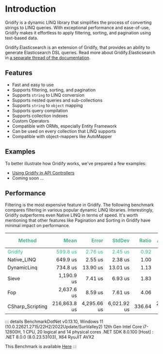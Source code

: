 # Introduction

Gridify is a dynamic LINQ library that simplifies the process of converting strings to LINQ queries. With exceptional
performance and ease-of-use, Gridify makes it effortless to apply filtering, sorting, and pagination using text-based
data.

Gridify.Elasticsearch is an extension of Gridify, that provides an ability to generate Elasticsearch DSL queries. Read more about Gridify.Elasticsearch in [a separate thread of the documentation](./elasticsearch/).

## Features

- Fast and easy to use
- Supports filtering, sorting, and pagination
- Supports `string` to LINQ conversion
- Supports nested queries and sub-collections
- Supports `string` to `object` mapping
- Supports query compilation
- Supports collection indexes
- Custom Operators
- Compatible with ORMs, especially Entity Framework
- Can be used on every collection that LINQ supports
- Compatible with object-mappers like AutoMapper

## Examples

To better illustrate how Gridify works, we've prepared a few examples:

- [Using Gridify in API Controllers](../example/api-controller.md)
- Coming soon ...

## Performance

Filtering is the most expensive feature in Gridify.
The following benchmark compares filtering in various popular dynamic LINQ libraries.
Interestingly, Gridify outperforms even Native LINQ in terms of speed.
It's worth mentioning that other features like Pagination and Sorting in Gridify have minimal impact on performance.



| Method           | Mean         | Error       | StdDev      | Ratio  | Allocated   | Alloc Ratio |
|----------------- |-------------:|------------:|------------:|-------:|------------:|------------:|
| Gridify          |     599.8 us |     2.76 us |     2.45 us |   0.92 |    36.36 KB |        1.11 |
| Native_LINQ      |     649.9 us |     2.55 us |     2.38 us |   1.00 |    32.74 KB |        1.00 |
| DynamicLinq      |     734.8 us |    13.90 us |    13.01 us |   1.13 |    119.4 KB |        3.65 |
| Sieve            |   1,190.9 us |     7.41 us |     6.93 us |   1.83 |    53.05 KB |        1.62 |
| Fop              |   2,637.6 us |     8.59 us |     7.61 us |   4.06 |   321.57 KB |        9.82 |
| CSharp_Scripting | 216,863.8 us | 4,295.66 us | 6,021.92 us | 336.64 | 23660.26 KB |      722.71 |

::: details
BenchmarkDotNet v0.13.10, Windows 11 (10.0.22621.2715/22H2/2022Update/SunValley2)
12th Gen Intel Core i7-12800H, 1 CPU, 20 logical and 14 physical cores
.NET SDK 8.0.100
[Host]     : .NET 8.0.0 (8.0.23.53103), X64 RyuJIT AVX2

This Benchmark is
available [Here](https://github.com/alirezanet/Gridify/blob/master/benchmark/LibraryComparisionFilteringBenchmark.cs)
:::

<style scoped>
   tr:nth-child(1) {
      color: #42b983;
   }
</style>
